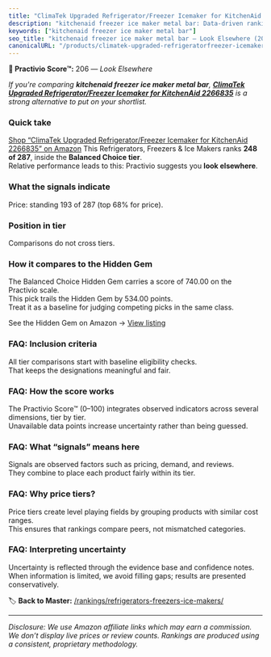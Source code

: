```yaml
---
title: "ClimaTek Upgraded Refrigerator/Freezer Icemaker for KitchenAid 2266835"
description: "kitchenaid freezer ice maker metal bar: Data-driven ranking using the Practivio Score™. Positioned by quality, value, demand, findability, momentum."
keywords: ["kitchenaid freezer ice maker metal bar"]
seo_title: "kitchenaid freezer ice maker metal bar — Look Elsewhere (2025)"
canonicalURL: "/products/climatek-upgraded-refrigeratorfreezer-icemaker-for-kitchenaid-2266835-B086LGNYXY/"
---
```


**🚫 Practivio Score™:** 206 — _Look Elsewhere_


*If you're comparing **kitchenaid freezer ice maker metal bar**, **[ClimaTek Upgraded Refrigerator/Freezer Icemaker for KitchenAid 2266835](https://www.amazon.com/dp/B086LGNYXY?tag=practivio-20)** is a strong alternative to put on your shortlist.*
### Quick take
[Shop “ClimaTek Upgraded Refrigerator/Freezer Icemaker for KitchenAid 2266835” on Amazon](https://www.amazon.com/dp/B086LGNYXY?tag=practivio-20)
This Refrigerators, Freezers & Ice Makers ranks **248 of 287**, inside the **Balanced Choice tier**.  
Relative performance leads to this: Practivio suggests you **look elsewhere**.

### What the signals indicate
Price: standing 193 of 287 (top 68% for price).  

### Position in tier
Comparisons do not cross tiers.

### How it compares to the Hidden Gem
The Balanced Choice Hidden Gem carries a score of 740.00 on the Practivio scale.  
This pick trails the Hidden Gem by 534.00 points.  
Treat it as a baseline for judging competing picks in the same class.  

See the Hidden Gem on Amazon → [View listing](https://www.amazon.com/dp/B07J1YVSNQ?tag=practivio-20)

### FAQ: Inclusion criteria
All tier comparisons start with baseline eligibility checks.  
That keeps the designations meaningful and fair.

### FAQ: How the score works
The Practivio Score™ (0–100) integrates observed indicators across several dimensions, tier by tier.  
Unavailable data points increase uncertainty rather than being guessed.

### FAQ: What “signals” means here
Signals are observed factors such as pricing, demand, and reviews.  
They combine to place each product fairly within its tier.

### FAQ: Why price tiers?
Price tiers create level playing fields by grouping products with similar cost ranges.  
This ensures that rankings compare peers, not mismatched categories.

### FAQ: Interpreting uncertainty
Uncertainty is reflected through the evidence base and confidence notes.  
When information is limited, we avoid filling gaps; results are presented conservatively.


🏷️ **Back to Master:** [/rankings/refrigerators-freezers-ice-makers/](/rankings/refrigerators-freezers-ice-makers/)

---
_Disclosure: We use Amazon affiliate links which may earn a commission. We don’t display live prices or review counts. Rankings are produced using a consistent, proprietary methodology._

